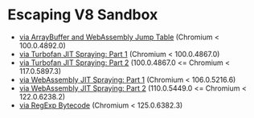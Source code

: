 # Escaping V8 Sandbox

- [via ArrayBuffer and WebAssembly Jump Table](./via%20ArrayBuffer%20and%20WebAssembly%20Jump%20Table) (Chromium < 100.0.4892.0)
- [via Turbofan JIT Spraying: Part 1](./via%20Turbofan%20JIT%20Spraying%20-%20Part%201) (Chromium < 100.0.4867.0)
- [via Turbofan JIT Spraying: Part 2](./via%20Turbofan%20JIT%20Spraying%20-%20Part%202) (100.0.4867.0 <= Chromium < 117.0.5897.3)
- [via WebAssembly JIT Spraying: Part 1](./via%20WebAssembly%20JIT%20Spraying%20-%20Part%201) (Chromium < 106.0.5216.6)
- [via WebAssembly JIT Spraying: Part 2](./via%20WebAssembly%20JIT%20Spraying%20-%20Part%202) (110.0.5449.0 <= Chromium < 122.0.6238.2)
- [via RegExp Bytecode](./via%20RegExp%20Bytecode) (Chromium < 125.0.6382.3)
